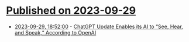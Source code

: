 # [Published on 2023-09-29](index.md)

* [2023-09-29, 18:52:00](https://soylentnews.org/article.pl?sid=23/09/29/153232&from=rss) - [ChatGPT Update Enables its AI to “See, Hear, and Speak,“ According to OpenAI](https://soylentnews.org/article.pl?sid=23/09/29/153232&from=rss)
